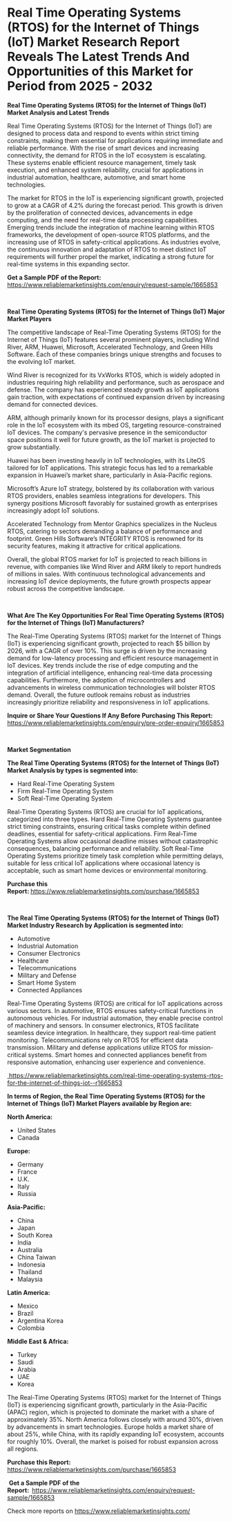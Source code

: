 <p><h1>Real Time Operating Systems (RTOS) for the Internet of Things (IoT) Market Research Report Reveals The Latest Trends And Opportunities of this Market for Period from 2025 - 2032</h1></p><p><strong>Real Time Operating Systems (RTOS) for the Internet of Things (IoT) Market Analysis and Latest Trends</strong></p>
<p><p>Real Time Operating Systems (RTOS) for the Internet of Things (IoT) are designed to process data and respond to events within strict timing constraints, making them essential for applications requiring immediate and reliable performance. With the rise of smart devices and increasing connectivity, the demand for RTOS in the IoT ecosystem is escalating. These systems enable efficient resource management, timely task execution, and enhanced system reliability, crucial for applications in industrial automation, healthcare, automotive, and smart home technologies.</p><p>The market for RTOS in the IoT is experiencing significant growth, projected to grow at a CAGR of 4.2% during the forecast period. This growth is driven by the proliferation of connected devices, advancements in edge computing, and the need for real-time data processing capabilities. Emerging trends include the integration of machine learning within RTOS frameworks, the development of open-source RTOS platforms, and the increasing use of RTOS in safety-critical applications. As industries evolve, the continuous innovation and adaptation of RTOS to meet distinct IoT requirements will further propel the market, indicating a strong future for real-time systems in this expanding sector.</p></p>
<p><strong>Get a Sample PDF of the Report:&nbsp;</strong> <a href="https://www.reliablemarketinsights.com/enquiry/request-sample/1665853?utm_campaign=2182&utm_medium=2&utm_source=Github&utm_content=ia&utm_term=23032025&utm_id=real-time-operating-systems-rtos-for-the-internet-of-things-iot">https://www.reliablemarketinsights.com/enquiry/request-sample/1665853</a></p>
<p>&nbsp;</p>
<p><strong>Real Time Operating Systems (RTOS) for the Internet of Things (IoT) Major Market Players</strong></p>
<p><p>The competitive landscape of Real-Time Operating Systems (RTOS) for the Internet of Things (IoT) features several prominent players, including Wind River, ARM, Huawei, Microsoft, Accelerated Technology, and Green Hills Software. Each of these companies brings unique strengths and focuses to the evolving IoT market.</p><p>Wind River is recognized for its VxWorks RTOS, which is widely adopted in industries requiring high reliability and performance, such as aerospace and defense. The company has experienced steady growth as IoT applications gain traction, with expectations of continued expansion driven by increasing demand for connected devices.</p><p>ARM, although primarily known for its processor designs, plays a significant role in the IoT ecosystem with its mbed OS, targeting resource-constrained IoT devices. The company's pervasive presence in the semiconductor space positions it well for future growth, as the IoT market is projected to grow substantially.</p><p>Huawei has been investing heavily in IoT technologies, with its LiteOS tailored for IoT applications. This strategic focus has led to a remarkable expansion in Huawei’s market share, particularly in Asia-Pacific regions.</p><p>Microsoft’s Azure IoT strategy, bolstered by its collaboration with various RTOS providers, enables seamless integrations for developers. This synergy positions Microsoft favorably for sustained growth as enterprises increasingly adopt IoT solutions.</p><p>Accelerated Technology from Mentor Graphics specializes in the Nucleus RTOS, catering to sectors demanding a balance of performance and footprint. Green Hills Software’s INTEGRITY RTOS is renowned for its security features, making it attractive for critical applications.</p><p>Overall, the global RTOS market for IoT is projected to reach billions in revenue, with companies like Wind River and ARM likely to report hundreds of millions in sales. With continuous technological advancements and increasing IoT device deployments, the future growth prospects appear robust across the competitive landscape.</p></p>
<p>&nbsp;</p>
<p><strong>What Are The Key Opportunities For Real Time Operating Systems (RTOS) for the Internet of Things (IoT) Manufacturers?</strong></p>
<p><p>The Real-Time Operating Systems (RTOS) market for the Internet of Things (IoT) is experiencing significant growth, projected to reach $5 billion by 2026, with a CAGR of over 10%. This surge is driven by the increasing demand for low-latency processing and efficient resource management in IoT devices. Key trends include the rise of edge computing and the integration of artificial intelligence, enhancing real-time data processing capabilities. Furthermore, the adoption of microcontrollers and advancements in wireless communication technologies will bolster RTOS demand. Overall, the future outlook remains robust as industries increasingly prioritize reliability and responsiveness in IoT applications.</p></p>
<p><strong>Inquire or Share Your Questions If Any Before Purchasing This Report:</strong> <a href="https://www.reliablemarketinsights.com/enquiry/pre-order-enquiry/1665853?utm_campaign=2182&utm_medium=2&utm_source=Github&utm_content=ia&utm_term=23032025&utm_id=real-time-operating-systems-rtos-for-the-internet-of-things-iot">https://www.reliablemarketinsights.com/enquiry/pre-order-enquiry/1665853</a></p>
<p>&nbsp;</p>
<p><strong>Market Segmentation</strong></p>
<p><strong>The Real Time Operating Systems (RTOS) for the Internet of Things (IoT) Market Analysis by types is segmented into:</strong></p>
<p><ul><li>Hard Real-Time Operating System</li><li>Firm Real-Time Operating System</li><li>Soft Real-Time Operating System</li></ul></p>
<p><p>Real-Time Operating Systems (RTOS) are crucial for IoT applications, categorized into three types. Hard Real-Time Operating Systems guarantee strict timing constraints, ensuring critical tasks complete within defined deadlines, essential for safety-critical applications. Firm Real-Time Operating Systems allow occasional deadline misses without catastrophic consequences, balancing performance and reliability. Soft Real-Time Operating Systems prioritize timely task completion while permitting delays, suitable for less critical IoT applications where occasional latency is acceptable, such as smart home devices or environmental monitoring.</p></p>
<p><strong>Purchase this Report:&nbsp;</strong><a href="https://www.reliablemarketinsights.com/purchase/1665853?utm_campaign=2182&utm_medium=2&utm_source=Github&utm_content=ia&utm_term=23032025&utm_id=real-time-operating-systems-rtos-for-the-internet-of-things-iot">https://www.reliablemarketinsights.com/purchase/1665853</a></p>
<p>&nbsp;</p>
<p><strong>The Real Time Operating Systems (RTOS) for the Internet of Things (IoT) Market Industry Research by Application is segmented into:</strong></p>
<p><ul><li>Automotive</li><li>Industrial Automation</li><li>Consumer Electronics</li><li>Healthcare</li><li>Telecommunications</li><li>Military and Defense</li><li>Smart Home System</li><li>Connected Appliances</li></ul></p>
<p><p>Real-Time Operating Systems (RTOS) are critical for IoT applications across various sectors. In automotive, RTOS ensures safety-critical functions in autonomous vehicles. For industrial automation, they enable precise control of machinery and sensors. In consumer electronics, RTOS facilitate seamless device integration. In healthcare, they support real-time patient monitoring. Telecommunications rely on RTOS for efficient data transmission. Military and defense applications utilize RTOS for mission-critical systems. Smart homes and connected appliances benefit from responsive automation, enhancing user experience and convenience.</p></p>
<p><a href="https://www.reliablemarketinsights.com/real-time-operating-systems-rtos-for-the-internet-of-things-iot--r1665853?utm_campaign=2182&utm_medium=2&utm_source=Github&utm_content=ia&utm_term=23032025&utm_id=real-time-operating-systems-rtos-for-the-internet-of-things-iot">&nbsp;https://www.reliablemarketinsights.com/real-time-operating-systems-rtos-for-the-internet-of-things-iot--r1665853</a></p>
<p><strong>In terms of Region, the Real Time Operating Systems (RTOS) for the Internet of Things (IoT) Market Players available by Region are:</strong></p>
<p>
    <p> <strong> North America: </strong>
        <ul>
            <li>United States</li>
            <li>Canada</li>
        </ul>
        </p> 
    <p> <strong> Europe: </strong>
        <ul>
            <li>Germany</li>
            <li>France</li>
            <li>U.K.</li>
            <li>Italy</li>
            <li>Russia</li>
        </ul>
        </p> 
    <p> <strong> Asia-Pacific: </strong>
        <ul>
            <li>China</li>
            <li>Japan</li>
            <li>South Korea</li>
            <li>India</li>
            <li>Australia</li>
            <li>China Taiwan</li>
            <li>Indonesia</li>
            <li>Thailand</li>
            <li>Malaysia</li>
        </ul>
        </p> 
    <p> <strong> Latin America: </strong>
        <ul>
            <li>Mexico</li>
            <li>Brazil</li>
            <li>Argentina Korea</li>
            <li>Colombia</li>
        </ul>
        </p> 
    <p> <strong> Middle East & Africa: </strong>
        <ul>
            <li>Turkey</li>
            <li>Saudi</li>
            <li>Arabia</li>
            <li>UAE</li>
            <li>Korea</li>
        </ul>
    </p>
    </p>
<p><p>The Real-Time Operating Systems (RTOS) market for the Internet of Things (IoT) is experiencing significant growth, particularly in the Asia-Pacific (APAC) region, which is projected to dominate the market with a share of approximately 35%. North America follows closely with around 30%, driven by advancements in smart technologies. Europe holds a market share of about 25%, while China, with its rapidly expanding IoT ecosystem, accounts for roughly 10%. Overall, the market is poised for robust expansion across all regions.</p></p>
<p><strong>Purchase this Report: </strong><a href="https://www.reliablemarketinsights.com/purchase/1665853?utm_campaign=2182&utm_medium=2&utm_source=Github&utm_content=ia&utm_term=23032025&utm_id=real-time-operating-systems-rtos-for-the-internet-of-things-iot">https://www.reliablemarketinsights.com/purchase/1665853</a></p>
<p>&nbsp;<strong>Get a Sample PDF of the Report:&nbsp;&nbsp;</strong><a href="https://www.reliablemarketinsights.com/enquiry/request-sample/1665853?utm_campaign=2182&utm_medium=2&utm_source=Github&utm_content=ia&utm_term=23032025&utm_id=real-time-operating-systems-rtos-for-the-internet-of-things-iot">https://www.reliablemarketinsights.com/enquiry/request-sample/1665853</a></p>
<p><strong></strong></p>
<p>Check more reports on <a href="https://www.reliablemarketinsights.com/?utm_campaign=2182&utm_medium=2&utm_source=Github&utm_content=ia&utm_term=23032025&utm_id=real-time-operating-systems-rtos-for-the-internet-of-things-iot">https://www.reliablemarketinsights.com/</a></p>
